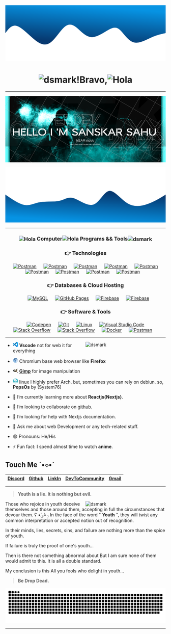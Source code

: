 <div align="center">
  <img alt="dsmark"  src="assets/top.png"></img>
  <h1><img alt="dsmark" height="37px" width="40px" src="https://c.tenor.com/P7zWdgA3E2EAAAAi/spunchbob-the-g.gif"></img>!Bravo,<img alt="Hola" height="30px" width="40px" src="https://emojipedia-us.s3.amazonaws.com/source/skype/289/ghost_1f47b.png"></img></h1><hr>
<img alt="Hola" align="center" height="50%" width="100%" src="assets/banner.png"></img>
</div>

<img alt="dsmark"  src="assets/bottom.png"></img>

---

<div align="center">
 
<h3><img alt="Hola" height="70px" width="70px" align="center" src="https://c.tenor.com/fYg91qBpDdgAAAAi/bongo-cat-transparent.gif"></img> Computer<img height="80px" aligni="center" width="80" alt="Hola" src="https://emojipedia-us.s3.dualstack.us-west-1.amazonaws.com/thumbs/72/au-kddi/190/flushed-face_1f633.png"></img> Programs && Tools<img alt="dsmark" align="center" height="70px" width="70px" src="https://c.tenor.com/cXlrPENTVkEAAAAi/chika-dance.gif"></h1>

### 👉 Technologies

<p align="center">
  &emsp;
    <a href="#"><img alt="Postman" src="http://img.shields.io/badge/-Php-767bb3?style=flat-square&logo=php&logoColor=white"></a>
     &emsp;
    <a href="#"><img alt="Postman" src="http://img.shields.io/badge/-Javascript-fcd400?style=flat-square&logo=javascript&logoColor=black"></a>
     &emsp;
    <a href="#"><img alt="Postman" src="http://img.shields.io/badge/-Markdown-white?style=flat-square&logo=markdown&logoColor=black"></a>
     &emsp;
    <a href="#"><img alt="Postman" src="http://img.shields.io/badge/-Python-346e9e?style=flat-square&logo=python&logoColor=white"></a>
     &emsp;
    <a href="#"><img alt="Postman" src="http://img.shields.io/badge/-Scala-dd3734?style=flat-square&logo=scala&logoColor=white"></a>
     &emsp;
    <a href="#"><img alt="Postman" src="http://img.shields.io/badge/-Typescript-3178c6?style=flat-square&logo=typescript&logoColor=white"></a>
     &emsp;
    <a href="#"><img alt="Postman" src="http://img.shields.io/badge/-Sass-cc6699?style=flat-square&logo=sass&logoColor=white"></a>
     &emsp;
    <a href="#"><img alt="Postman" src="http://img.shields.io/badge/-Css-2a65f1?style=flat-square&logo=css3&logoColor=white"></a>
     &emsp;
    <a href="#"><img alt="Postman" src="http://img.shields.io/badge/-Npm-white?style=flat-square&logo=npm&logoColor=white"></a>
     &emsp;
     </p>

### 👉 Databases & Cloud Hosting

<p align="center">
  &emsp;
    <a href="https://www.mysql.com/"><img alt="MySQL" src="https://img.shields.io/badge/MySQL-00000F?style=for-the-badge&logo=mysql&logoColor=white"></a>
  &emsp;
    <a href="https://www.github.com"><img alt="GitHub Pages" src="https://img.shields.io/badge/GitHub-100000?style=for-the-badge&logo=github&logoColor=white"></a>
  &emsp;
<a href="https://firebase.google.com/"><img alt="Firebase" src ="https://img.shields.io/badge/firebase-ffca28?style=for-the-badge&logo=firebase&logoColor=black"></a>
  &emsp;
<a href="https://firebase.google.com/"><img alt="Firebase" src ="http://img.shields.io/badge/-MongoDb-white?style=flat-square&logo=mongodb"></a>
 </p>

### 👉 Software & Tools

<p align="center">
  &emsp;
    <a href="#"><img alt="Codepen" src="https://img.shields.io/badge/Codepen-000000?style=for-the-badge&logo=codepen&logoColor=white"></a>
  &emsp;
    <a href="#"><img alt="Git" src="https://img.shields.io/badge/Git-F05032?style=for-the-badge&logo=git&logoColor=white"></a>
  &emsp;
    <a href="#"><img alt="Linux" src="https://img.shields.io/badge/Linux-FCC624?style=for-the-badge&logo=linux&logoColor=black"></a>
  &emsp;
    <a href="#"><img alt="Visual Studio Code" src="https://img.shields.io/badge/Visual_Studio_Code-0078D4?style=for-the-badge&logo=visual%20studio%20code&logoColor=white"></a>
  &emsp;
    <a href="#"><img alt="Stack Overflow" src="https://img.shields.io/badge/Stack_Overflow-FE7A16?style=for-the-badge&logo=stack-overflow&logoColor=white"></a>
&emsp;
    <a href="#"><img alt="Stack Overflow" src="https://img.shields.io/badge/manjaro-35BF5C?style=for-the-badge&logo=manjaro&logoColor=white"></a>
    &emsp;
    <a href="#"><img alt="Docker" src="https://img.shields.io/badge/Docker-2CA5E0?style=for-the-badge&logo=docker&logoColor=white"></a>
     &emsp;
    <a href="#"><img alt="Postman" src="https://img.shields.io/badge/Postman-FF6C37?style=for-the-badge&logo=Postman&logoColor=white"></a>
     &emsp;
</p>
</div>

---

<img alt="dsmark" align="right"  height="50%" width="50%" src="https://c.tenor.com/NzrqQHFBVz8AAAAj/kitty-transparent.gif">

- <img src="https://github.com/DSDarkMark/DSDarkMark/blob/master/assests/vscode.png" width=16> **Vscode** not for web it for everything
- <img src="https://github.com/DSDarkMark/DSDarkMark/blob/master/assests/chromium.png" width=16> Chromium base web browser like **Firefox**
- <img src="https://github.com/DSDarkMark/DSDarkMark/blob/master/assests/gimp.png" width=16> <a href="https://getpaint.net">**Gimp**</a> for image manipulation
- <img src="https://github.com/DSDarkMark/DSDarkMark/blob/master/assests/popos.png" width=16> linux I highly prefer Arch. but, sometimes you can rely on debiun. so, **PopsOs** by (System76)

- 🌱 I’m currently learning more about **Reactjs(Nextjs)**.
- 👯 I’m looking to collaborate on [github](https://github.com/DSDarkMark/project_short "DSmark Project").
- 🤔 I’m looking for help with Nextjs documentation.
- 💬 Ask me about web Development or any tech-related stuff.
- 😄 Pronouns: He/His
- ⚡ Fun fact: I spend almost time to watch **anime**.


## Touch Me ˊ•⌔•ˋ

| [Discord](https://discord.gg/xm4DN6JTVt) | [Github](https://github.com/DSDmark/) | [LinkIn]() | [DevToCommunity](https://dev.to/dsmark) | [Gmail](sahup3296@gmail.com) |
| :--------------------------------------- | :------------------------------------ | :--------- | :-------------------------------------- | :--------------------------- |

---

> **Youth is a lie. It is nothing but evil.** 

<img alt="dsmark" align="right"  height="50%" width="50%" src="https://camo.githubusercontent.com/e452efb28438ca145ff71360ef211395cce11753fd367e1fec17fca194c0dc43/68747470733a2f2f6d656469612e67697068792e636f6d2f6d656469612f616f39445569544b48363058532f67697068792e676966">

Those who rejoice in youth deceive themselves and those around them, accepting in full the circumstances that devour them.
ʕ •́؈•̀ ₎
In the face of the word " **Youth** ", they will twist any common interpretation or accepted notion out of recognition.

In their minds, lies, secrets, sins, and failure are nothing more than the spice of youth.

If failure is truly the proof of one's youth...

Then is there not something abnormal about But I am sure none of them would admit to this. It is all a double standard.

My conclusion is this All you fools who delight in youth...

> **Be Drop Dead.**

  <p align="center">
  <img src="https://github.com/DHANOLA/DHANOLA/raw/output/github-contribution-grid-snake.svg" alt="snake">
</p>

---
